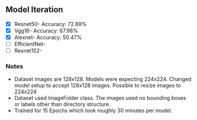 ## Model Iteration

- [x] Resnet50- Accuracy: 72.89%
- [x] Vgg16- Accuracy: 67.98%
- [x] Alexnet- Accuracy: 50.47%
- [ ] EfficientNet-
- [ ] Resnet152-

### Notes

- Dataset images are 128x128. Models were expecting 224x224. Changed model setup to accept 128x128 images. Possible to resize images to 224x224
- Dataset used ImageFolder class. The images used no bounding boxes or labels other than directory structure. 
- Trained for 15 Epochs which took roughly 30 minutes per model. 
